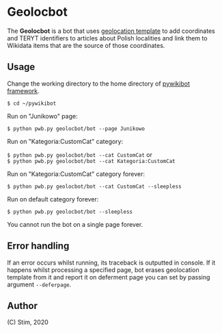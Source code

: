 # Geolocbot
The **Geolocbot** is a bot that uses [geolocation template](https://nonsa.pl/wiki/Szablon:Lokalizacja) 
to add coordinates and TERYT identifiers to articles about Polish localities and link them to Wikidata 
items that are the source of those coordinates.

## Usage

Change the working directory to the home directory of 
[pywikibot framework](https://github.com/wikimedia/pywikibot).

``$ cd ~/pywikibot``

Run on "Junikowo" page:

``$ python pwb.py geolocbot/bot --page Junikowo``

Run on "Kategoria:CustomCat" category:

``$ python pwb.py geolocbot/bot --cat CustomCat`` or  
``$ python pwb.py geolocbot/bot --cat Kategoria:CustomCat``

Run on "Kategoria:CustomCat" category forever:

``$ python pwb.py geolocbot/bot --cat CustomCat --sleepless``

Run on default category forever:

``$ python pwb.py geolocbot/bot --sleepless``

You cannot run the bot on a single page forever.

## Error handling

If an error occurs whilst running, its traceback is outputted in console. If it happens whilst processing
a specified page, bot erases geolocation template from it and report it on deferment page you can set by
passing argument `--deferpage`.

## Author

(C) Stim, 2020
